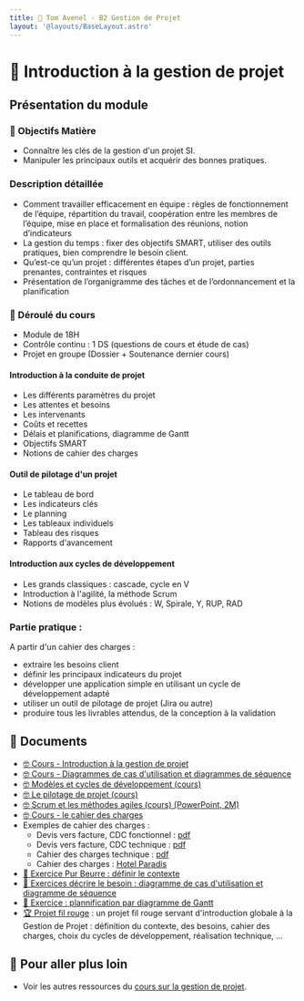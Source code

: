 ```yaml
---
title: 📅 Tom Avenel - B2 Gestion de Projet
layout: '@layouts/BaseLayout.astro'
---
```


# 📅 Introduction à la gestion de projet 

## Présentation du module

### 🎯 Objectifs Matière 

- Connaître les clés de la gestion d'un projet SI. 
- Manipuler les principaux outils et acquérir des bonnes pratiques. 

### Description détaillée 

- Comment travailler efficacement en équipe : règles de fonctionnement de l’équipe, répartition du travail, coopération entre les membres de l’équipe, mise en place et formalisation des réunions, notion d’indicateurs 
- La gestion du temps : fixer des objectifs SMART, utiliser des outils pratiques, bien comprendre le besoin client. 
- Qu’est-ce qu’un projet : différentes étapes d’un projet, parties prenantes, contraintes et risques 
- Présentation de l’organigramme des tâches et de l’ordonnancement et la planification 
 
### 📅 Déroulé du cours

- Module de 18H
- Contrôle continu : 1 DS (questions de cours et étude de cas)
- Projet en groupe (Dossier + Soutenance dernier cours)

#### Introduction à la conduite de projet

- Les différents paramètres du projet
- Les attentes et besoins
- Les intervenants
- Coûts et recettes
- Délais et planifications, diagramme de Gantt
- Objectifs SMART
- Notions de cahier des charges

#### Outil de pilotage d'un projet

- Le tableau de bord
- Les indicateurs clés
- Le planning
- Les tableaux individuels
- Tableau des risques
- Rapports d'avancement

#### Introduction aux cycles de développement

- Les grands classiques : cascade, cycle en V
- Introduction à l'agilité, la méthode Scrum
- Notions de modèles plus évolués : W, Spirale, Y, RUP, RAD

### Partie pratique : 

A partir d'un cahier des charges :

- extraire les besoins client
- définir les principaux indicateurs du projet
- développer une application simple en utilisant un cycle de développement adapté
- utiliser un outil de pilotage de projet (Jira ou autre)
- produire tous les livrables attendus, de la conception à la validation

## 📑 Documents

- [🤓 Cours - Introduction à la gestion de projet](/cours/gestion-projet/intro-gestion-projet)
- [🤓 Cours - Diagrammes de cas d'utilisation et diagrammes de séquence](/cours/gestion-projet/uml/use-case)
- [🤓 Modèles et cycles de développement (cours)](/cours/gestion-projet/modeles_dev)
- [🤓 Le pilotage de projet (cours)](/cours/gestion-projet/pilotage_projet-cours)
- [🤓 Scrum et les méthodes agiles (cours) (PowerPoint, 2M)](/cours/scrum.pptx)
- [🤓 Cours - le cahier des charges](/cours/gestion-projet/cahier-charges/cahier_charges-cours)
- Exemples de cahier des charges :
  - Devis vers facture, CDC fonctionnel : [pdf](/cours/cahier-charges/dvf_fonctionnel.pdf)
  - Devis vers facture, CDC technique  : [pdf](/cours/cahier-charges/dvf_technique.pdf)
  - Cahier des charges technique : [pdf](/cours/cahier-charges/ex_t1.pdf)
  - Cahier des charges : [Hotel Paradis](https://docs.google.com/document/d/1k1kHGk7QgoY3-hMCi0CURhRDo0zMawqyDluuXvYmq5E)
- [📝 Exercice Pur Beurre : définir le contexte](/cours/gestion-projet/exos/exo-pur-beurre)
- [📝 Exercices décrire le besoin : diagramme de cas d'utilisation et diagramme de séquence](/cours/gestion-projet/exos/exos-cas-utilisation-cas-sequence)
- [📝 Exercice : plannification par diagramme de Gantt](/cours/gestion-projet/exos/exo-gantt)
- [🏆 Projet fil rouge](/cours/gestion-projet/exos/projet_fil_rouge) : un projet fil rouge servant d'introduction globale à la Gestion de Projet : définition du contexte, des besoins, cahier des charges, choix du cycles de développement, réalisation technique, ...

## 🚀 Pour aller plus loin

- Voir les autres ressources du [cours sur la gestion de projet](/cours/gestion-projet).
